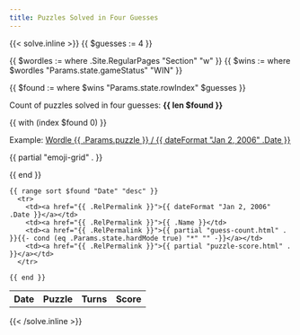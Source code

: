 ```yaml
---
title: Puzzles Solved in Four Guesses
---
```


{{< solve.inline >}}
  {{ $guesses := 4 }}

  {{ $wordles := where .Site.RegularPages "Section" "w" }}
  {{ $wins := where $wordles "Params.state.gameStatus" "WIN" }}

  {{ $found := where $wins "Params.state.rowIndex" $guesses }}
  <p>Count of puzzles solved in four guesses: <strong>{{ len $found }}</strong></p>
  {{ with (index $found 0) }}
  <p>Example: <a href="{{ .RelPermalink }}">Wordle {{ .Params.puzzle }} / {{ dateFormat "Jan 2, 2006" .Date }}</a></p>

  <p>{{ partial "emoji-grid" . }}</p>
  {{ end }}

  <table>
    <tr>
      <th>Date</th>
      <th>Puzzle</th>
      <th>Turns</th>
      <th>Score</th>
    </tr>

    {{ range sort $found "Date" "desc" }}
      <tr>
        <td><a href="{{ .RelPermalink }}">{{ dateFormat "Jan 2, 2006" .Date }}</a></td>
        <td><a href="{{ .RelPermalink }}">{{ .Name }}</td>
        <td><a href="{{ .RelPermalink }}">{{ partial "guess-count.html" . }}{{- cond (eq .Params.state.hardMode true) "*" "" -}}</a></td>
        <td><a href="{{ .RelPermalink }}">{{ partial "puzzle-score.html" . }}</a></td>
      </tr>

    {{ end }}
  </table>
{{< /solve.inline >}}
